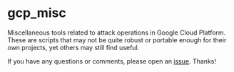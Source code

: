 # gcp_misc

Miscellaneous tools related to attack operations in Google Cloud Platform. These are scripts that may not be quite robust or portable enough for their own projects, yet others may still find useful.

If you have any questions or comments, please open an [issue](/issues). Thanks!

